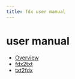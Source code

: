 ```yaml
---
title: fdx user manual
---
```


user manual
===========

- [Overview](index.html)
- [fdx2txt](fdx2txt.1.html)
- [txt2fdx](txt2fdx.1.html)

